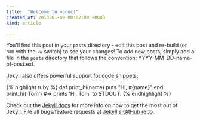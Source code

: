 ```yaml
---
title:  "Welcome to nanoc!"
created_at: 2013-01-09 00:02:00 +0000
kind: article

---
```


You'll find this post in your `posts` directory - edit this post and re-build (or run with the `-w` switch) to see your changes!
To add new posts, simply add a file in the `posts` directory that follows the convention: YYYY-MM-DD-name-of-post.ext.

Jekyll also offers powerful support for code snippets:

{% highlight ruby %}
def print_hi(name)
  puts "Hi, #{name}"
end
print_hi('Tom')
#=> prints 'Hi, Tom' to STDOUT.
{% endhighlight %}

Check out the [Jekyll docs][jekyll] for more info on how to get the most out of Jekyll. File all bugs/feature requests at [Jekyll's GitHub repo][jekyll-gh].

[jekyll-gh]: https://github.com/mojombo/jekyll
[jekyll]:    http://jekyllrb.com

